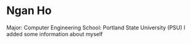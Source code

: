 # Ngan Ho
Major: Computer Engineering
School: Portland State University (PSU)
I added some information about myself
